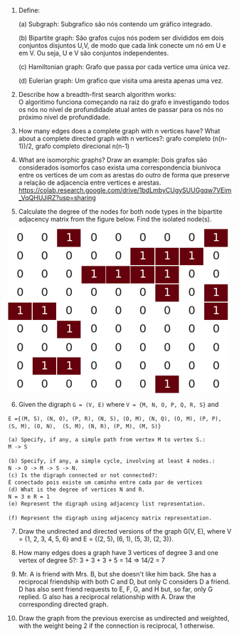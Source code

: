 
1. Define:

	(a) Subgraph:
	Subgrafico são nós contendo um gráfico integrado.
	
	(b) Bipartite graph:
	São grafos cujos nós podem ser divididos em dois conjuntos disjuntos U,V, de modo que cada link conecte um nó em U e em V. Ou seja, U e V são conjuntos independentes. 
	
	(c) Hamiltonian graph:
	Grafo que passa por cada vertice uma única vez.
	
	(d) Eulerian graph:
	Um grafico que visita uma aresta apenas uma vez.

2. Describe how a breadth-first search algorithm works:  
	O algoritimo funciona começando na raiz do grafo e investigando todos os nós no nivel de profundidade atual antes de passar para os nós no próximo nivel de profundidade. 
 	

3. How many edges does a complete graph with n vertices have? What about a complete directed graph with n vertices?:
	grafo completo (n(n-1))/2, grafo completo direcional n(n-1)

4. What are isomorphic graphs? Draw an example:
	Dois grafos são considerados isomorfos caso exista uma correspondencia biunivoca entre os vertices de um com as arestas do outro de forma que preserve a relação de adjacencia entre vertices e arestas.
https://colab.research.google.com/drive/1bdLmbyCUgySUUGgqw7VEim_VqQHUJiRZ?usp=sharing	
	

5. Calculate the degree of the nodes for both node types in the bipartite adjacency matrix from the figure below. Find the isolated node(s).

![adjacency matrix](./img/matrix01.png)

6. Given the digraph `G = (V, E)` where `V = {M, N, O, P, Q, R, S}` and 

`E ={(M, S), (N, O), (P, R), (N, S), (O, M),
	 (N, Q), (O, M), (P, P), (S, M), (O, N), 
	 (S, M), (N, R), (P, M), (M, S)}`

	(a) Specify, if any, a simple path from vertex M to vertex S.:
	M -> S

	(b) Specify, if any, a simple cycle, involving at least 4 nodes.:
	N -> O -> M -> S -> N.
	(c) Is the digraph connected or not connected?:
	É conectado pois existe um caminho entre cada par de vertices
	(d) What is the degree of vertices N and R.
	N = 3 e R = 1
	(e) Represent the digraph using adjacency list representation.

	(f) Represent the digraph using adjacency matrix representation.

7. Draw the undirected and directed versions of the graph G(V, E), where V = {1, 2, 3, 4, 5, 6} and E = {(2, 5), (6, 1), (5, 3), (2, 3)}.

8. How many edges does a graph have 3 vertices of degree 3 and one vertex of degree 5?:
	3 + 3 + 3 + 5 = 14 => 14/2 = 7

9. Mr. A is friend with Mrs. B, but she doesn't like him back. She has a reciprocal friendship with both C and D, but only C considers D a friend. D has also sent friend requests to E, F, G, and H but, so far, only G replied. G also has a reciprocal relationship with A. Draw the corresponding directed graph.

10. Draw the graph from the previous exercise as undirected and weighted, with the weight being 2 if the connection is reciprocal, 1 otherwise.
